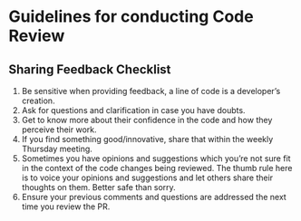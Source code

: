 # Guidelines for conducting Code Review

## Sharing Feedback Checklist

1. Be sensitive when providing feedback, a line of code is a developer’s creation.
2. Ask for questions and clarification in case you have doubts.
3. Get to know more about their confidence in the code and how they perceive their work.
4. If you find something good/innovative, share that within the weekly Thursday meeting.
5. Sometimes you have opinions and suggestions which you’re not sure fit in the context of the code changes being reviewed. The thumb rule here is to voice your opinions and suggestions and let others share their thoughts on them. Better safe than sorry.
6. Ensure your previous comments and questions are addressed the next time you review the PR.

